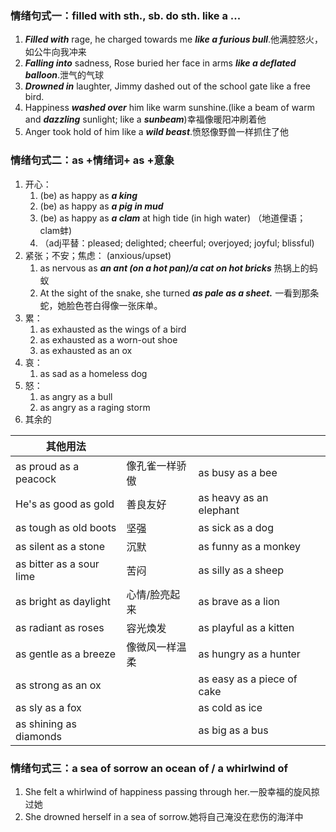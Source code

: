 ### 情绪句式一：filled with sth., sb. do sth. like a ...

1. ***Filled with*** rage, he charged towards me ***like a furious bull***.他满腔怒火，如公牛向我冲来
2. ***Falling into*** sadness, Rose buried her face in arms ***like a deflated balloon***.泄气的气球
3. ***Drowned in*** laughter, Jimmy dashed out of the school gate like a free bird.
4. Happiness ***washed over*** him like warm sunshine.(like a beam of warm and ***dazzling*** sunlight; like a ***sunbeam***)幸福像暖阳冲刷着他
5. Anger took hold of him like a ***wild beast***.愤怒像野兽一样抓住了他
### 情绪句式二：as +情绪词+ as +意象

1. 开心：
	1. (be) as happy as ***a king***
	2. (be) as happy as ***a pig in mud***
	3. (be) as happy as ***a clam*** at high tide (in high water) （地道俚语； clam蚌)
	4. （adj平替：pleased; delighted; cheerful; overjoyed; joyful; blissful)
2. 紧张；不安；焦虑： (anxious/upset)
	1. as nervous as ***an ant (on a hot pan)/a cat on hot bricks*** 热锅上的蚂蚁
	2. At the sight of the snake, she turned ***as pale as a sheet.*** 一看到那条蛇，她脸色苍白得像一张床单。
3. 累：
	1. as exhausted as the wings of a bird
	2. as exhausted as a worn-out shoe
	3. as exhausted as an ox
4. 哀：
	1. as sad as a homeless dog
5. 怒：
	1. as angry as a bull
	2. as angry as a raging storm
6. 其余的

| 其他用法 |  |  |  |
| ---- | ---- | ---- | ---- |
| as proud as a peacock | 像孔雀一样骄傲 | as busy as a bee |  |
| He's as good as gold | 善良友好 | as heavy as an elephant |  |
| as tough as old boots | 坚强 | as sick as a dog |  |
| as silent as a stone | 沉默 | as funny as a monkey |  |
| as bitter as a sour lime | 苦闷 | as silly as a sheep |  |
| as bright as daylight | 心情/脸亮起来 | as brave as a lion |  |
| as radiant as roses | 容光煥发 | as playful as a kitten |  |
| as gentle as a breeze | 像微风一样温柔 | as hungry as a hunter |  |
| as strong as an ox |  | as easy as a piece of cake |  |
| as sly as a fox |  | as cold as ice |  |
| as shining as diamonds |  | as big as a bus |  |


### 情绪句式三：a sea of sorrow  an ocean of / a whirlwind of
1. She felt a whirlwind of happiness passing through her.一股幸福的旋风掠过她
2. She drowned herself in a sea of sorrow.她将自己淹没在悲伤的海洋中